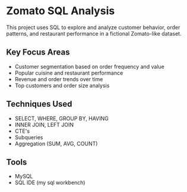 # Zomato SQL Analysis

This project uses SQL to explore and analyze customer behavior, order patterns, and restaurant performance in a fictional Zomato-like dataset.

## Key Focus Areas
- Customer segmentation based on order frequency and value
- Popular cuisine and restaurant performance
- Revenue and order trends over time
- Top customers and order size analysis

## Techniques Used
- SELECT, WHERE, GROUP BY, HAVING
- INNER JOIN, LEFT JOIN
- CTE's
- Subqueries
- Aggregation (SUM, AVG, COUNT)

## Tools
- MySQL
- SQL IDE (my sql workbench)
